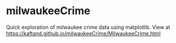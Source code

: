 # milwaukeeCrime

Quick exploration of milwaukee crime data using matplotlib.
View at https://kaftand.github.io/milwaukeeCrime/MilwaukeeCrime.html
